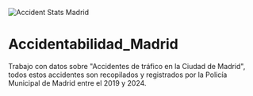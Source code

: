 ![Accident Stats Madrid](https://github.com/user-attachments/assets/214416d1-ed1d-45eb-9ca3-9e22b1f67012)
# Accidentabilidad_Madrid
Trabajo con datos sobre "Accidentes de tráfico en la Ciudad de Madrid", todos estos accidentes son recopilados y registrados por la Policía Municipal de Madrid entre el 2019 y 2024.
